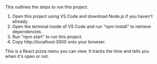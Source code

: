 This outlines the steps to run this project.

1. Open this project using VS Code and download Node.js if you haven't already.
2. Open the terminal inside of VS Code and run "npm install" to retrieve dependencies.
3. Run "npm start" to run this project.
4. Copy http://localhost:3000 onto your browser.

This is a React pizza menu you can view. It tracks the time and tells you when it's open or not.
